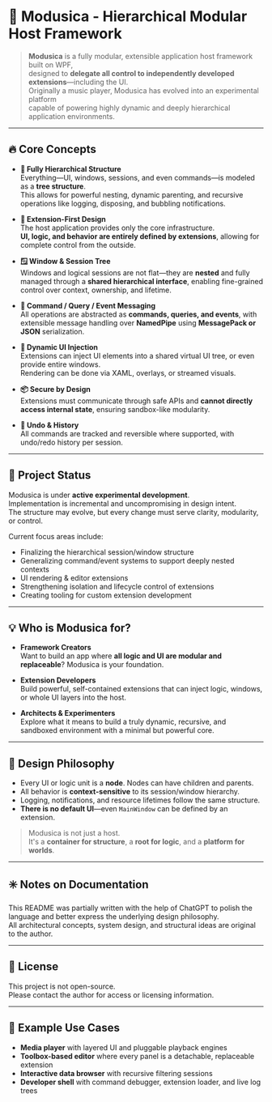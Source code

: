 # 🎼 Modusica - Hierarchical Modular Host Framework

> **Modusica** is a fully modular, extensible application host framework built on WPF,  
> designed to **delegate all control to independently developed extensions**—including the UI.  
> Originally a music player, Modusica has evolved into an experimental platform  
> capable of powering highly dynamic and deeply hierarchical application environments.

---

## 🔥 Core Concepts

- **🌲 Fully Hierarchical Structure**  
  Everything—UI, windows, sessions, and even commands—is modeled as a **tree structure**.  
  This allows for powerful nesting, dynamic parenting, and recursive operations like logging, disposing, and bubbling notifications.

- **🎯 Extension-First Design**  
  The host application provides only the core infrastructure.  
  **UI, logic, and behavior are entirely defined by extensions**, allowing for complete control from the outside.

- **🪟 Window & Session Tree**  
  Windows and logical sessions are not flat—they are **nested** and fully managed through a **shared hierarchical interface**, enabling fine-grained control over context, ownership, and lifetime.

- **🧠 Command / Query / Event Messaging**  
  All operations are abstracted as **commands, queries, and events**, with extensible message handling over **NamedPipe** using **MessagePack or JSON** serialization.

- **🧩 Dynamic UI Injection**  
  Extensions can inject UI elements into a shared virtual UI tree, or even provide entire windows.  
  Rendering can be done via XAML, overlays, or streamed visuals.

- **📦 Secure by Design**  
  Extensions must communicate through safe APIs and **cannot directly access internal state**, ensuring sandbox-like modularity.

- **🔁 Undo & History**  
  All commands are tracked and reversible where supported, with undo/redo history per session.

---

## 🚀 Project Status

Modusica is under **active experimental development**.  
Implementation is incremental and uncompromising in design intent.  
The structure may evolve, but every change must serve clarity, modularity, or control.

Current focus areas include:

- Finalizing the hierarchical session/window structure  
- Generalizing command/event systems to support deeply nested contexts  
- UI rendering & editor extensions  
- Strengthening isolation and lifecycle control of extensions  
- Creating tooling for custom extension development

---

## 💡 Who is Modusica for?

- **Framework Creators**  
  Want to build an app where **all logic and UI are modular and replaceable**? Modusica is your foundation.

- **Extension Developers**  
  Build powerful, self-contained extensions that can inject logic, windows, or whole UI layers into the host.

- **Architects & Experimenters**  
  Explore what it means to build a truly dynamic, recursive, and sandboxed environment with a minimal but powerful core.

---

## 🌌 Design Philosophy

- Every UI or logic unit is a **node**. Nodes can have children and parents.  
- All behavior is **context-sensitive** to its session/window hierarchy.  
- Logging, notifications, and resource lifetimes follow the same structure.  
- **There is no default UI**—even `MainWindow` can be defined by an extension.

> Modusica is not just a host.  
> It's a **container for structure**, a **root for logic**, and a **platform for worlds**.

---

## ✳️ Notes on Documentation

This README was partially written with the help of ChatGPT to polish the language and better express the underlying design philosophy.  
All architectural concepts, system design, and structural ideas are original to the author.

---

## 📄 License

This project is not open-source.  
Please contact the author for access or licensing information.

---

## 🧪 Example Use Cases

- **Media player** with layered UI and pluggable playback engines  
- **Toolbox-based editor** where every panel is a detachable, replaceable extension  
- **Interactive data browser** with recursive filtering sessions  
- **Developer shell** with command debugger, extension loader, and live log trees
